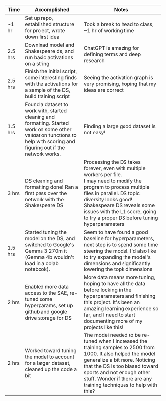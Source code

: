 | Time    | Accomplished                                                                                                                                                               | Notes                                                                                                                                                                                                                                                                                             |
| ------- | -------------------------------------------------------------------------------------------------------------------------------------------------------------------------- | ------------------------------------------------------------------------------------------------------------------------------------------------------------------------------------------------------------------------------------------------------------------------------------------------- |
| ~1 hr   | Set up repo, established structure for project, wrote down first idea                                                                                                      | Took a break to head to class, ~1 hr of working time                                                                                                                                                                                                                                              |
| 2.5 hrs | Download model and Shakespeare ds, and run basic activations on a string                                                                                                   | ChatGPT is amazing for defining terms and deep research                                                                                                                                                                                                                                           |
| 2.5 hrs | Finish the initial script, some interesting finds with the activations for a sample of the DS, build training script                                                       | Seeing the activation graph is very promising, hoping that my ideas are correct                                                                                                                                                                                                                   |
| 1.5 hrs | Found a dataset to work with, started cleaning and formatting. Started work on some other validation functions to help with scoring and figuring out if the network works. | Finding a large good dataset is not easy!                                                                                                                                                                                                                                                         |
| 3 hrs   | DS cleaning and formatting done! Ran a first pass over the network with the Shakespeare DS                                                                                 | Processing the DS takes forever, even with multiple workers per file. <br>I may need to modify the program to process multiple files in parallel. DS topic diversity looks good! <br>Shakespeare DS reveals some issues with the L1 score, going to try a proper DS before tuning hyperparameters |
| 1.5 hrs | Started tuning the model on the DS, and switched to Google's Gemma 3 270m it (Gemma 4b wouldn't load in a colab notebook).                                                 | Seem to have found a good baseline for hyperparameters, next step is to spend some time steering the model. I'd also like to try expanding the model's dimensions and significantly lowering the topk dimensions                                                                                  |
| 2 hrs   | Enabled more data access to the SAE, re-tuned some hyperparams, set up github and google drive storage for DS                                                              | More data means more tuning, hoping to have all the data before locking in the hyperparameters and finishing this project. It's been an amazing learning experience so far, and I need to start documenting more of my projects like this!                                                        |
| 2 hrs   | Worked toward tuning the model to account for a larger dataset, cleaned up the code a bit                                                                                  | The model needed to be re-tuned when I increased the training samples to 2500 from 1000. It also helped the model generalize a bit more. Noticing that the DS is too biased toward sports and not enough other stuff. Wonder if there are any training techniques to help with this?              |

